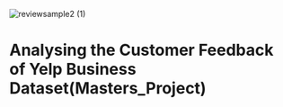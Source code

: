 ![reviewsample2 (1)](https://github.com/gbr-git/Masters_Project/assets/77921685/2ee918dd-f7c5-4ff3-a029-933f95d2bcd0)
# Analysing the Customer Feedback of Yelp Business Dataset(Masters_Project)
